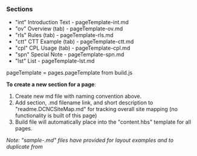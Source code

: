 ### Sections

* "int" Introduction Text - pageTemplate-int.md
* "ov" Overview (tab) - pageTemplate-ov.md
* "rls" Rules (tab) - pageTemplate-rls.md
* "ctt" CTT Example (tab) - pageTemplate-ctt.md
* "cpl" CPL Usage (tab) - pageTemplate-cpl.md
* "spn" Special Note - pageTemplate-spn.md
* "lst" List - pageTemplate-lst.md

pageTemplate = pages.pageTemplate from build.js

**To create a new section for a page**: 
1. Create new md file with naming convention above. 
2. Add section, .md filename link, and short description to "readme.DCNCSiteMap.md" for tracking overall site mapping (no functionality is built of this page)
3. Build file will automatically place into the "content.hbs" template for all pages.

*Note: "sample-.md" files have provided for layout examples and to duplicate from* 
